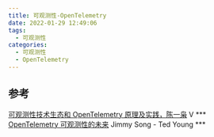 ```yaml
---
title: 可观测性-OpenTelemetry
date: 2022-01-29 12:49:06
tags:
  - 可观测性
categories: 
  - 可观测性
  - OpenTelemetry
---
```


<p></p>
<!-- more -->



## 参考
[可观测性技术生态和 OpenTelemetry 原理及实践，陈一枭](https://www.bilibili.com/video/BV18K4y1M7bL)  V ***   
[OpenTelemetry 可观测性的未来](https://lib.jimmysong.io/opentelemetry-obervability/) Jimmy Song - Ted Young ***   



